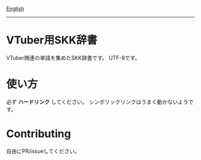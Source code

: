 [English](README.md)

---

# VTuber用SKK辞書

VTuber関連の単語を集めたSKK辞書です。
UTF-8です。


# 使い方

必ず __ハードリンク__ してください。
シンボリックリンクはうまく動かないようです。

# Contributing

自由にPR/issueしてください。
